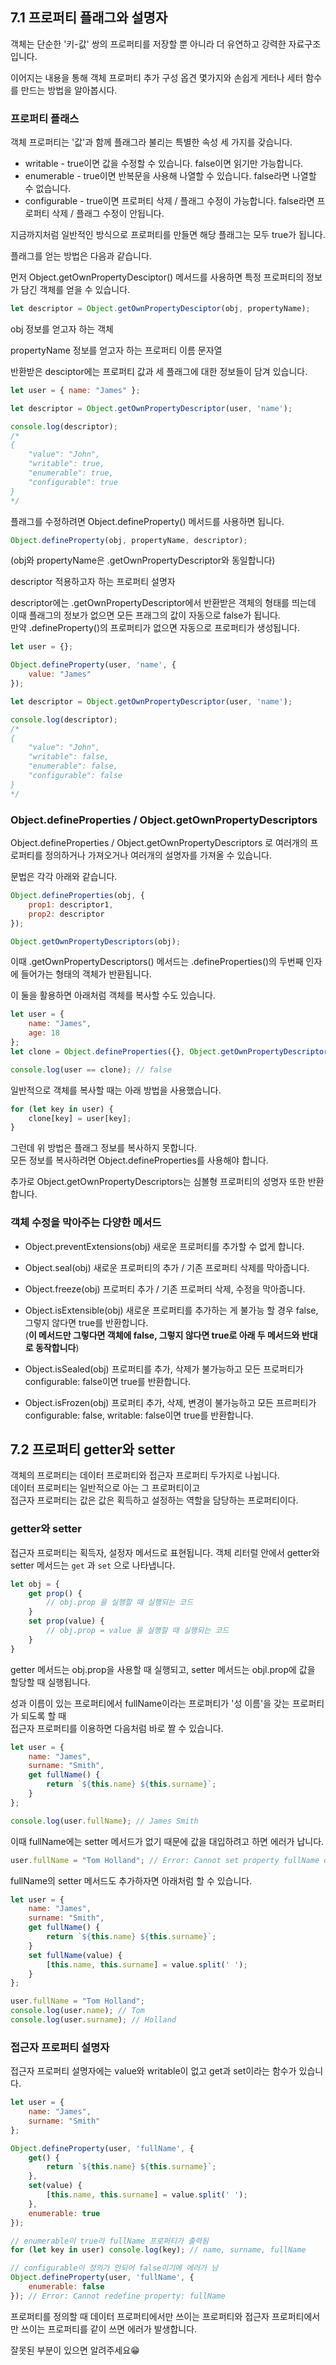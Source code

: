 ## 7.1 프로퍼티 플래그와 설명자

객체는 단순한 '키-값' 쌍의 프로퍼티를 저장할 뿐 아니라 더 유연하고 강력한 자료구조입니다.

이어지는 내용을 통해 객체 프로퍼티 추가 구성 옵견 몇가지와 손쉽게 게터나 세터 함수를 만드는 방법을 알아봅시다.

### 프로퍼티 플래스

객체 프로퍼티는 '값'과 함께 플래그라 불리는 특별한 속성 세 가지를 갖습니다.

- writable - true이면 값을 수정할 수 있습니다. false이면 읽기만 가능합니다.
- enumerable - true이면 반복문을 사용해 나열할 수 있습니다. false라면 나열할 수 없습니다.
- configurable - true이면 프로퍼티 삭제 / 플래그 수정이 가능합니다. false라면 프로퍼티 삭제 / 플래그 수정이 안됩니다.

지금까지처럼 일반적인 방식으로 프로퍼티를 만들면 해당 플래그는 모두 true가 됩니다.

플래그를 얻는 방법은 다음과 같습니다.

먼저 Object.getOwnPropertyDesciptor() 메서드를 사용하면 특정 프로퍼티의 정보가 담긴 객체를 얻을 수 있습니다.
```js
let descriptor = Object.getOwnPropertyDesciptor(obj, propertyName);
```

obj 정보를 얻고자 하는 객체

propertyName 정보를 얻고자 하는 프로퍼티 이름 문자열

반환받은 desciptor에는 프로퍼티 값과 세 플래그에 대한 정보들이 담겨 있습니다.

```js
let user = { name: "James" };

let descriptor = Object.getOwnPropertyDescriptor(user, 'name');

console.log(descriptor);
/*
{
    "value": "John",
    "writable": true,
    "enumerable": true,
    "configurable": true
}
*/
```

플래그를 수정하려면 Object.defineProperty() 메서드를 사용하면 됩니다.

```js
Object.defineProperty(obj, propertyName, descriptor);
```

(obj와 propertyName은 .getOwnPropertyDescriptor와 동일합니다)

descriptor 적용하고자 하는 프로퍼티 설명자

descriptor에는 .getOwnPropertyDescriptor에서 반환받은 객체의 형태를 띄는데 이때 플래그의 정보가 없으면 모든 프래그의 값이 자동으로 false가 됩니다.<br>
만약 .defineProperty()의 프로퍼티가 없으면 자동으로 프로퍼티가 생성됩니다.

```js
let user = {};

Object.defineProperty(user, 'name', {
    value: "James"
});

let descriptor = Object.getOwnPropertyDescriptor(user, 'name');

console.log(descriptor);
/*
{
    "value": "John",
    "writable": false,
    "enumerable": false,
    "configurable": false
}
*/
```

### Object.defineProperties / Object.getOwnPropertyDescriptors

Object.defineProperties / Object.getOwnPropertyDescriptors 로 여러개의 프로퍼티를 정의하거나 가져오거나 여러개의 설명자를 가져올 수 있습니다.<br>

문법은 각각 아래와 같습니다.

```js
Object.defineProperties(obj, {
    prop1: descriptor1,
    prop2: descriptor
});

Object.getOwnPropertyDescriptors(obj);
```

이때 .getOwnPropertyDescriptors() 메서드는 .defineProperties()의 두번째 인자에 들어가는 형태의 객체가 반환됩니다.

이 둘을 활용하면 아래처럼 객체를 복사할 수도 있습니다.

```js
let user = {
    name: "James",
    age: 18
};
let clone = Object.defineProperties({}, Object.getOwnPropertyDescriptors(user));

console.log(user == clone); // false
```

일반적으로 객체를 복사할 때는 아래 방법을 사용했습니다.

```js
for (let key in user) {
    clone[key] = user[key];
}
```

그런데 위 방법은 플래그 정보를 복사하지 못합니다.<br> 모든 정보를 복사하려면 Object.defineProperties를 사용해야 합니다.

추가로 Object.getOwnPropertyDescriptors는 심볼형 프로퍼티의 성명자 또한 반환합니다.

### 객체 수정을 막아주는 다양한 메서드

- Object.preventExtensions(obj) 새로운 프로퍼티를 추가할 수 없게 합니다.

- Object.seal(obj) 새로운 프로퍼티의 추가 / 기존 프로퍼티 삭제를 막아줍니다.

- Object.freeze(obj) 프로퍼티 추가 / 기존 프로퍼티 삭제, 수정을 막아줍니다.

- Object.isExtensible(obj) 새로운 프로퍼티를 추가하는 게 불가능 할 경우 false, 그렇지 않다면 true를 반환합니다.<br>
    (**이 메서드만 그렇다면 객체에 false, 그렇지 않다면 true로 아래 두 메서드와 반대로 동작합니다**)

- Object.isSealed(obj) 프로퍼티를 추가, 삭제가 불가능하고 모든 프로퍼티가 configurable: false이면 true를 반환합니다.

- Object.isFrozen(obj) 프로퍼티 추가, 삭제, 변경이 불가능하고 모든 프르퍼티가 configurable: false, writable: false이면 true를 반환합니다.

## 7.2 프로퍼티 getter와 setter

객체의 프로퍼티는 데이터 프로퍼티와 접근자 프로퍼티 두가지로 나뉩니다.<br>
데이터 프로퍼티는 일반적으로 아는 그 프로퍼티이고<br>
접근자 프로퍼티는 값은 값은 획득하고 설정하는 역할을 담당하는 프로퍼티이다.

### getter와 setter
접근자 프로퍼티는 획득자, 설정자 메서드로 표현됩니다. 객체 리터럴 안에서 getter와 setter 메서드는 `get` 과 `set` 으로 나타냅니다.

```js
let obj = {
    get prop() {
        // obj.prop 을 실행할 때 실행되는 코드
    }
    set prop(value) {
        // obj.prop = value 을 실행할 때 실행되는 코드
    }
}
```

getter 메서드는 obj.prop을 사용할 때 실행되고, setter 메서드는 objl.prop에 값을 할당할 때 실행됩니다.

성과 이름이 있는 프로퍼티에서 fullName이라는 프로퍼티가 '성 이름'을 갖는 프로퍼티가 되도록 할 때<br>
접근자 프로퍼티를 이용하면 다음처럼 바로 짤 수 있습니다.

```js
let user = {
    name: "James",
    surname: "Smith",
    get fullName() {
        return `${this.name} ${this.surname}`;
    }
};

console.log(user.fullName); // James Smith
```

이때 fullName에는 setter 메서드가 없기 때문에 값을 대입하려고 하면 에러가 납니다.

```js
user.fullName = "Tom Holland"; // Error: Cannot set property fullName of #<Object> which has only a getter
```

fullName의 setter 메서드도 추가하자면 아래처럼 할 수 있습니다.

```js
let user = {
    name: "James",
    surname: "Smith",
    get fullName() {
        return `${this.name} ${this.surname}`;
    }
    set fullName(value) {
        [this.name, this.surname] = value.split(' ');
    }
};

user.fullName = "Tom Holland";
console.log(user.name); // Tom
console.log(user.surname); // Holland
```

### 접근자 프로퍼티 설명자
접근자 프로퍼티 설명자에는 value와 writable이 없고 get과 set이라는 함수가 있습니다.

```js
let user = {
    name: "James",
    surname: "Smith"
};

Object.defineProperty(user, 'fullName', {
    get() {
        return `${this.name} ${this.surname}`;
    },
    set(value) {
        [this.name, this.surname] = value.split(' ');
    },
    enumerable: true
});

// enumerable이 true라 fullName 프로퍼티가 출력됨
for (let key in user) console.log(key); // name, surname, fullName

// configurable이 정의가 안되어 false이기에 에러가 남
Object.defineProperty(user, 'fullName', {
    enumerable: false
}); // Error: Cannot redefine property: fullName
```

프로퍼티를 정의할 때 데이터 프로퍼티에서만 쓰이는 프로퍼티와 접근자 프로퍼티에서만 쓰이는 프로퍼티를 같이 쓰면 에러가 발생합니다.

잘못된 부분이 있으면 알려주세요😁